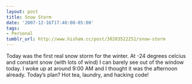 ```yaml
---
layout: post
title: Snow Storm
date: '2007-12-16T17:40:00-05:00'
tags:
- Personal
tumblr_url: http://www.hisham.cc/post/30203522251/snow-storm
---
```

Today was the first real snow storm for the winter. At -24 degrees celcius and constant snow (with lots of wind) I can barely see out of the window today. I woke up at around 9:00 AM and I thought it was the afternoon already. Today’s plan? Hot tea, laundry, and hacking code!

